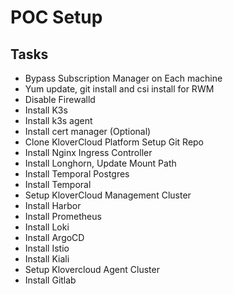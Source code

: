 # POC Setup

## Tasks
* Bypass Subscription Manager on Each machine
* Yum update, git install and csi install for RWM
* Disable Firewalld
* Install K3s
* Install k3s agent
* Install cert manager (Optional)
* Clone KloverCloud Platform Setup Git Repo
* Install Nginx Ingress Controller
* Install Longhorn, Update Mount Path
* Install Temporal Postgres
* Install Temporal
* Setup KloverCloud Management Cluster
* Install Harbor
* Install Prometheus
* Install Loki
* Install ArgoCD
* Install Istio
* Install Kiali
* Setup Klovercloud Agent Cluster
* Install Gitlab